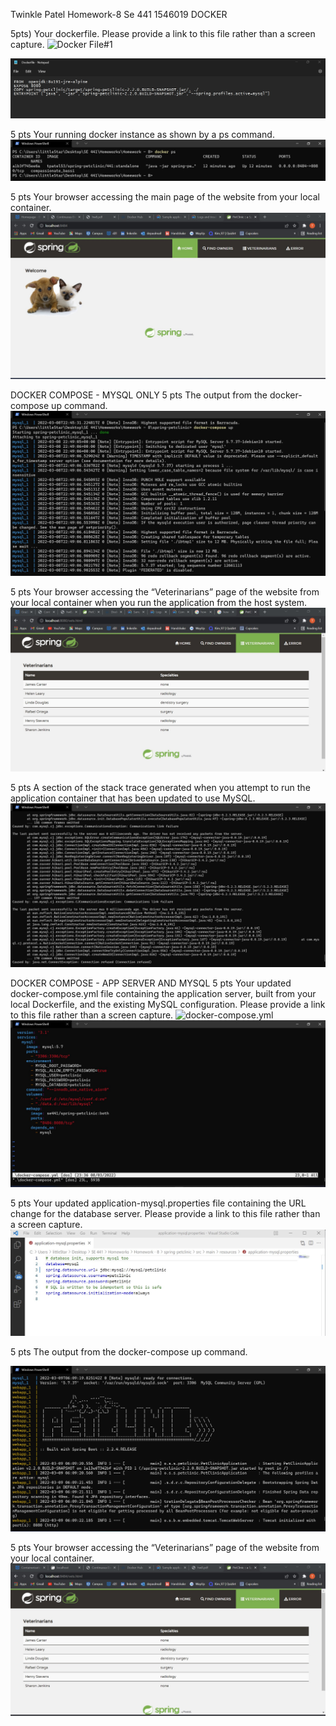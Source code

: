 Twinkle Patel 
Homework-8
Se 441
1546019
DOCKER

5pts) Your dockerfile. Please provide a link to this file rather than a screen capture.
![Docker File#1](Dockerfile)

![Screen capture of Docker file#1](Screensnaps/docker0.jpg)
 
5 pts Your running docker instance as shown by a ps command. 
![Docker#1](Screensnaps/docker1.jpg)
 
5 pts Your browser accessing the main page of the website from your local container. 
 ![Docker#1](Screensnaps/docker2.jpg)

DOCKER COMPOSE - MYSQL ONLY
5 pts The output from the docker-compose up command.
 ![Mysql#1](Screensnaps/mysql1.jpg)

5 pts Your browser accessing the “Veterinarians” page of the website from your local container when you run the application from the host system. 
 ![Mysql#1](Screensnaps/mysql2.jpg) 

5 pts A section of the stack trace generated when you attempt to run the application container that has been updated to use MySQL. 
  ![Mysql](Screensnaps/mysql3.jpg)

DOCKER COMPOSE - APP SERVER AND MYSQL
5 pts Your updated docker-compose.yml file containing the application server, built from your local Dockerfile, and the existing MySQL configuration. Please provide a link to this file rather than a screen capture. 
  ![docker-compose.yml](docker-compose.yml)
  ![APP#1](Screensnaps/app1.jpg)


5 pts Your updated application-mysql.properties file containing the URL change for the database server. Please provide a link to this file rather than a screen capture. 
  ![app#1](Screensnaps/app2.jpg)

5 pts The output from the docker-compose up command. 
 
  ![app#1](Screensnaps/app3.jpg)

5 pts Your browser accessing the “Veterinarians” page of the website from your local container.
  ![app#1](Screensnaps/app4.jpg)
 
